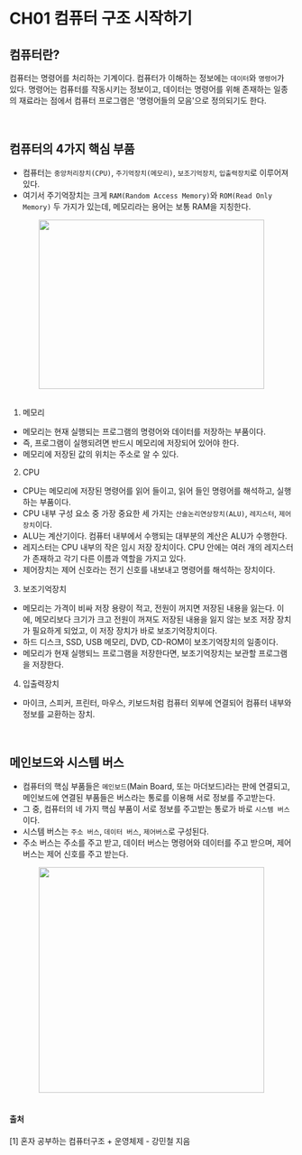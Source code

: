 # CH01 컴퓨터 구조 시작하기

## 컴퓨터란?
컴퓨터는 명령어를 처리하는 기계이다. 컴퓨터가 이해하는 정보에는 `데이터`와 `명령어`가 있다. 명령어는 컴퓨터를 작동시키는 정보이고, 데이터는 명령어를 위해 존재하는 일종의 재료라는 점에서 컴퓨터 프로그램은 '명령어들의 모음'으로 정의되기도 한다.

<br>

## 컴퓨터의 4가지 핵심 부품
- 컴퓨터는 `중앙처리장치(CPU)`, `주기억장치(메모리)`, `보조기억장치`, `입출력장치`로 이루어져 있다.
- 여기서 주기억장치는 크게 `RAM(Random Access Memory)`와 `ROM(Read Only Memory)` 두 가지가 있는데, 메모리라는 용어는 보통 RAM을 지칭한다.

<center>
  <img
    src="https://hongong.hanbit.co.kr/wp-content/uploads/2022/09/컴퓨터의-구조.png"
    width="400"
    height="300"
  />
</center>

<br>

1. 메모리
- 메모리는 현재 실행되는 프로그램의 명령어와 데이터를 저장하는 부품이다.
- 즉, 프로그램이 실행되려면 반드시 메모리에 저장되어 있어야 한다.
- 메모리에 저장된 값의 위치는 주소로 알 수 있다.

2. CPU
- CPU는 메모리에 저장된 명령어를 읽어 들이고, 읽어 들인 명령어를 해석하고, 실행하는 부품이다.
- CPU 내부 구성 요소 중 가장 중요한 세 가지는 `산술논리연상장치(ALU)`, `레지스터`, `제어장치`이다.
- ALU는 계산기이다. 컴퓨터 내부에서 수행되는 대부분의 계산은 ALU가 수행한다.
- 레지스터는 CPU 내부의 작은 임시 저장 장치이다. CPU 안에는 여러 개의 레지스터가 존재하고 각기 다른 이름과 역할을 가지고 있다.
- 제어장치는 제어 신호라는 전기 신호를 내보내고 명령어를 해석하는 장치이다.

3. 보조기억장치
- 메모리는 가격이 비싸 저장 용량이 적고, 전원이 꺼지면 저장된 내용을 잃는다. 이에, 메모리보다 크기가 크고 전원이 꺼져도 저장된 내용을 잃지 않는 보조 저장 장치가 필요하게 되었고, 이 저장 장치가 바로 보조기억장치이다.
- 하드 디스크, SSD, USB 메모리, DVD, CD-ROM이 보조기억장치의 일종이다.
- 메모리가 현재 실행되느 프로그램을 저장한다면, 보조기억장치는 보관할 프로그램을 저장한다.

4. 입출력장치
- 마이크, 스피커, 프린터, 마우스, 키보드처럼 컴퓨터 외부에 연결되어 컴퓨터 내부와 정보를 교환하는 장치.

<br>

## 메인보드와 시스템 버스
- 컴퓨터의 핵심 부품들은 `메인보드`(Main Board, 또는 마더보드)라는 판에 연결되고, 메인보드에 연결된 부품들은 버스라는 통로를 이용해 서로 정보를 주고받는다.
- 그 중, 컴퓨터의 네 가지 핵심 부품이 서로 정보를 주고받는 통로가 바로 `시스템 버스`이다.
- 시스템 버스는 `주소 버스`, `데이터 버스`, `제어버스`로 구성된다.
- 주소 버스는 주소를 주고 받고, 데이터 버스는 명령어와 데이터를 주고 받으며, 제어 버스는 제어 신호를 주고 받는다.

<center>
  <img
    src="https://hongong.hanbit.co.kr/wp-content/uploads/2022/09/컴퓨터-구조_메인보드-시스템-버스-3.png"
    width="400"
    height="400"
  />
</center>

<br>

#### 출처  
[1] 혼자 공부하는 컴퓨터구조 + 운영체제 - 강민철 지음
